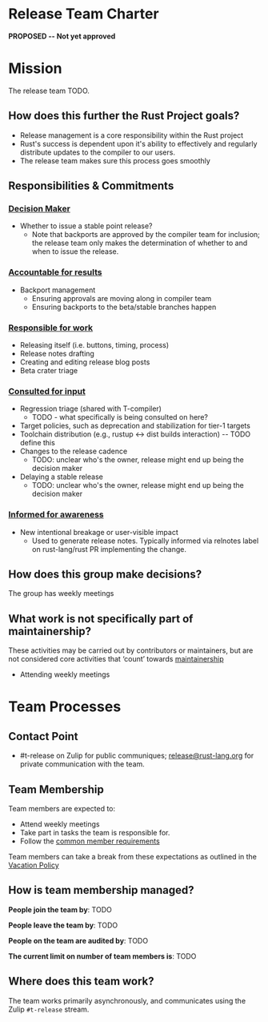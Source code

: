 # Release Team Charter

**PROPOSED -- Not yet approved**

# Mission

The release team TODO.

## How does this further the Rust Project goals?

* Release management is a core responsibility within the Rust project
* Rust's success is dependent upon it's ability to effectively and regularly distribute updates to the compiler to our users.
* The release team makes sure this process goes smoothly

## Responsibilities & Commitments

### [Decision Maker](../../common/darci.md#decision-maker)

* Whether to issue a stable point release?
    * Note that backports are approved by the compiler team for inclusion; the
      release team only makes the determination of whether to and when to issue
      the release.

### [Accountable for results](../../common/darci.md#accountable-for-results)

* Backport management
    * Ensuring approvals are moving along in compiler team
    * Ensuring backports to the beta/stable branches happen

### [Responsible for work](../../common/darci.md#responsible-for-work)

* Releasing itself (i.e. buttons, timing, process)
* Release notes drafting
* Creating and editing release blog posts
* Beta crater triage

### [Consulted for input](../../common/darci.md#consulted-for-input)

* Regression triage (shared with T-compiler)
  * TODO - what specifically is being consulted on here?
* Target policies, such as deprecation and stabilization for tier-1 targets
* Toolchain distribution (e.g., rustup <-> dist builds interaction) -- TODO define this
* Changes to the release cadence
  * TODO: unclear who's the owner, release might end up being the decision maker
* Delaying a stable release
  * TODO: unclear who's the owner, release might end up being the decision maker

### [Informed for awareness](../../common/darci.md#informed-for-awareness)

* New intentional breakage or user-visible impact
    * Used to generate release notes. Typically informed via relnotes label on
      rust-lang/rust PR implementing the change.

## How does this group make decisions?

The group has weekly meetings

## What work is not specifically part of maintainership?

These activities may be carried out by contributors or maintainers, but are not considered core activities that ‘count’ towards [maintainership](https://github.com/rust-lang/governance/blob/master/common/membership_types.md#maintainership)

* Attending weekly meetings

# Team Processes

## Contact Point

* #t-release on Zulip for public communiques; release@rust-lang.org for private communication with the team.

## Team Membership

Team members are expected to:

* Attend weekly meetings
* Take part in tasks the team is responsible for.
* Follow the [common member requirements](../../common/member_requirements.md)

Team members can take a break from these expectations as outlined in the [Vacation Policy](https://github.com/rust-lang/governance/blob/master/common/vacation_policy.md)

## How is team membership managed?

**People join the team by**: TODO

**People leave the team by**: TODO

**People on the team are audited by**: TODO

**The current limit on number of team members is**: TODO

## Where does this team work?

The team works primarily asynchronously, and communicates using the Zulip
`#t-release` stream.

